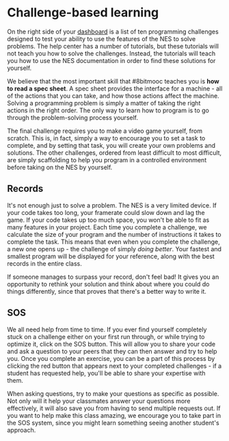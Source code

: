 Challenge-based learning
========================
On the right side of your [dashboard](/) is a list of ten programming challenges
designed to test your ability to use the features of the NES to solve problems.
The help center has a number of tutorials, but these tutorials will not teach
you how to solve the challenges. Instead, the tutorials will teach you how to
use the NES documentation in order to find these solutions for yourself.

We believe that the most important skill that #8bitmooc teaches you is
**how to read a spec sheet**. A spec sheet provides the interface for a machine -
all of the actions that you can take, and how those actions affect the machine.
Solving a programming problem is simply a matter of taking the right actions in
the right order. The only way to learn how to program is to go through the
problem-solving process yourself.

The final challenge requires you to make a video game yourself, from scratch.
This is, in fact, simply a way to encourage you to set a task to complete, and
by setting that task, you will create your own problems and solutions. The
other challenges, ordered from least difficult to most difficult, are simply
scaffolding to help you program in a controlled environment before taking on
the NES by yourself.


Records
-------
It's not enough just to solve a problem. The NES is a very limited device. If
your code takes too long, your framerate could slow down and lag the game. If
your code takes up too much space, you won't be able to fit as many features in
your project. Each time you complete a challenge, we calculate the size of your
program and the number of instructions it takes to complete the task. This means
that even when you complete the challenge, a new one opens up - the challenge
of simply *doing better*. Your fastest and smallest program will be displayed for
your reference, along with the best records in the entire class.

If someone manages to surpass your record, don't feel bad! It gives you an
opportunity to rethink your solution and think about where you could do things
differently, since that proves that there's a better way to write it.


SOS
---
We all need help from time to time. If you ever find yourself completely stuck
on a challenge either on your first run through, or while trying to optimize
it, click on the SOS button. This will allow you to share your code and ask a
question to your peers that they can then answer and try to help you. Once you
complete an exercise, you can be a part of this process by clicking the red button
that appears next to your completed challenges - if a student has requested help,
you'll be able to share your expertise with them.

When asking questions, try to make your questions as specific as possible.
Not only will it help your classmates answer your questions more effectively,
it will also save you from having to send multiple requests out. If you want
to help make this class amazing, we encourage you to take part in the SOS system,
since you might learn something seeing another student's approach.


